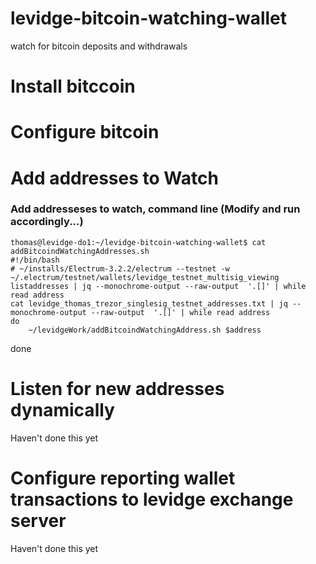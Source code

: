 # levidge-bitcoin-watching-wallet
watch for bitcoin deposits and withdrawals

# Install bitccoin

# Configure bitcoin

# Add addresses to Watch

### Add addresseses to watch, command line (Modify and run accordingly...)
	thomas@levidge-do1:~/levidge-bitcoin-watching-wallet$ cat addBitcoindWatchingAddresses.sh 
	#!/bin/bash
	# ~/installs/Electrum-3.2.2/electrum --testnet -w ~/.electrum/testnet/wallets/levidge_testnet_multisig_viewing listaddresses | jq --monochrome-output --raw-output  '.[]' | while read address
	cat levidge_thomas_trezor_singlesig_testnet_addresses.txt | jq --monochrome-output --raw-output  '.[]' | while read address
	do
		~/levidgeWork/addBitcoindWatchingAddress.sh $address  
done

# Listen for new addresses dynamically

Haven't done this yet

# Configure reporting wallet transactions to levidge exchange server

Haven't done this yet
